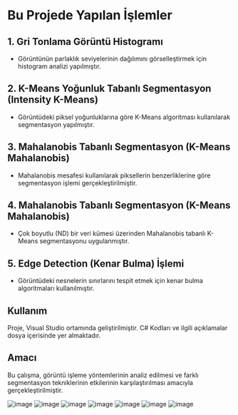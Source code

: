 # Bu Projede Yapılan İşlemler

## 1. Gri Tonlama Görüntü Histogramı
* Görüntünün parlaklık seviyelerinin dağılımını görselleştirmek için histogram analizi yapılmıştır.

## 2. K-Means Yoğunluk Tabanlı Segmentasyon (Intensity K-Means)
* Görüntüdeki piksel yoğunluklarına göre K-Means algoritması kullanılarak segmentasyon yapılmıştır.

## 3. Mahalanobis Tabanlı Segmentasyon (K-Means Mahalanobis)
* Mahalanobis mesafesi kullanılarak piksellerin benzerliklerine göre segmentasyon işlemi gerçekleştirilmiştir.

## 4. Mahalanobis Tabanlı Segmentasyon (K-Means Mahalanobis)
* Çok boyutlu (ND) bir veri kümesi üzerinden Mahalanobis tabanlı K-Means segmentasyonu uygulanmıştır.

## 5. Edge Detection (Kenar Bulma) İşlemi
* Görüntüdeki nesnelerin sınırlarını tespit etmek için kenar bulma algoritmaları kullanılmıştır.


## Kullanım
Proje, Visual Studio  ortamında geliştirilmiştir. C# Kodları ve ilgili açıklamalar dosya içerisinde yer almaktadır.

## Amacı
Bu çalışma, görüntü işleme yöntemlerinin analiz edilmesi ve farklı segmentasyon tekniklerinin etkilerinin karşılaştırılması amacıyla gerçekleştirilmiştir.

![image](https://github.com/user-attachments/assets/877dbf82-63f9-4c91-9298-1c11f1f6c749)
![image](https://github.com/user-attachments/assets/36b124e9-641e-4259-90b8-00c33bf3aaf9)
![image](https://github.com/user-attachments/assets/f0aa413e-170c-4c28-bc14-03534374f4e1)
![image](https://github.com/user-attachments/assets/bbee3675-5a01-4a20-b0f3-01765eda6046)
![image](https://github.com/user-attachments/assets/90aa1c3f-db88-484d-9223-6e94a4d01389)
![image](https://github.com/user-attachments/assets/c6517ce8-3c27-415d-9657-1d7cda05dc11)
![image](https://github.com/user-attachments/assets/d3a6dae8-8089-4e4b-ad4d-b2b1d8035e24)





